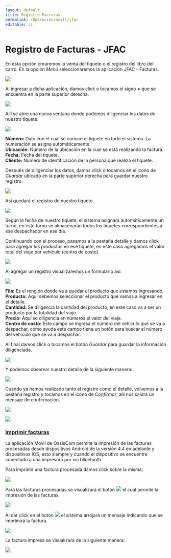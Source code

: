 ```yaml
---
layout: default
title: Registro Facturas
permalink: /Operacion/movil/jfac
editable: si
---
```


# Registro de Facturas - JFAC

En esta opción crearemos la venta del tiquete o el registro del libro del carro. En la opción _Menú_ seleccionaremos la aplicación JFAC - Facturas.  

![](movil2.png)

Al ingresar a dicha aplicación, damos click o tocamos el signo **+** que se encuentra en la parte superior derecha.  

![](jfac.png)

Allí se abre una nueva ventana donde podemos diligenciar los datos de nuestro tiquete.  

![](jfac1.png)

**Número:** Dato con el cual se conoce el tiquete en todo el sistema. La numeración se asigna automáticamente.  
**Ubicación:** Número de la ubicación en la cual se está realizando la factura. 
**Fecha:** Fecha del tiquete.  
**Cliente:** Número de identificación de la persona que realiza el tiquete.  

Después de diligenciar los datos, damos click o tocamos en el icono de _Guardar_  ubicado en la parte superior derecha para guardar nuestro registro.  

![](jfac2.png)

Así quedará el registro de nuestro tiquete.  

![](jfac3.png)

Según la fecha de nuestro tiquete, el sistema asignará automáticamente un turno, en este turno se almacenarán todos los tiquetes correspondientes a ese despachador en ese día.  

Continuando con el proceso, pasamos a la pestaña detalle y damos click para agregar los productos en ese tiquete, en este caso agregamos el valor total del viaje por vehículo (centro de costo).  

![](jfac4.png)

Al agregar un registro visualizaremos un formulario así:  

![](jfac5.png)

**Fila:** Es el renglón donde va a quedar el producto que estamos ingresando.  
**Producto:** Aquí debemos seleccionar el producto que vamos a ingresar en el detalle.  
**Cantidad:** Se diligencia la cantidad del producto, en este caso va a ser un producto por la totalidad del viaje.  
**Precio:** Aquí se diligencia en números el valor del viaje.  
**Centro de costo:** Este campo se ingresa el número del vehículo que se va a despachar, como ayuda este campo tiene un botón para buscar el número del vehículo que se va a despachar.  

Al final damos click o tocamos el botón _Guardar_ para guardar la información diligenciada.  

![](jfac6.png)

Y podemos observar nuestro detalle de la siguiente manera:  

![](jfac7.png)

Cuando ya hemos realizado tanto el registro como el detalle, volvemos a la pestaña registro y tocamos en el icono de _Confirmar_, allí nos saldrá un mensaje de confirmación.  

![](jfac8.png)

![](jfac9.png)

### [Imprimir facturas](http://docs.oasiscom.com/Operacion/movil/jfac#imprimir-facturas)

La aplicación Movil de OasisCom permite la impresión de las facturas procesadas desde dispositivos Android de la versión 4.4 en adelante y dispositivos IOS, esto siempre y cuando el dispositivo se encuentre conectado a una impresora por vía blluetooth.  

Para imprimir una factura procesada damos click sobre la misma.

![](jfac10.png)

Para las facturas procesadas se visualizará el botón  ![](imprimir.png)  el cual permite la impresión de las facturas.  

![](jfac11.png)

Al dar click en el botón ![](imprimir.png) el sistema arrojará un mensaje indicando que se imprimirá la factura.  

![](jfac12.png)

La factura impresa se visualizará de la siguiente manera:

![](jfac13.png)

